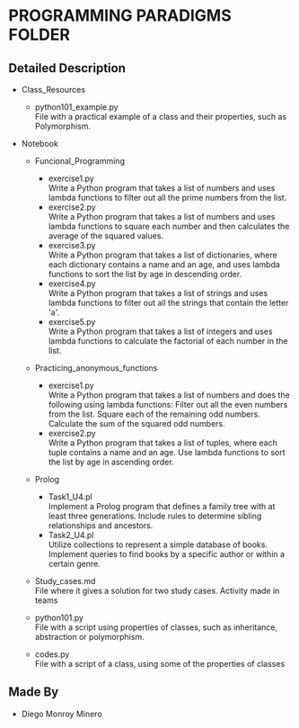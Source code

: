 # PROGRAMMING PARADIGMS FOLDER

## Detailed Description
* Class_Resources  
    * python101_example.py <br> File with a practical example of a class and their properties, such as Polymorphism.

* Notebook
    * Funcional_Programming
        * exercise1.py <br> Write a Python program that takes a list of numbers and uses lambda functions to filter out all the prime numbers from the list.
        * exercise2.py <br> Write a Python program that takes a list of numbers and uses lambda functions to square each number and then calculates the average of the squared values.
        * exercise3.py <br> Write a Python program that takes a list of dictionaries, where each dictionary contains a name and an age, and uses lambda functions to sort the list by age in descending order.
        * exercise4.py <br> Write a Python program that takes a list of strings and uses lambda functions to filter out all the strings that contain the letter 'a'.
        * exercise5.py <br> Write a Python program that takes a list of integers and uses lambda functions to calculate the factorial of each number in the list.

    * Practicing_anonymous_functions
        * exercise1.py <br> Write a Python program that takes a list of numbers and does the following using lambda functions: Filter out all the even numbers from the list. Square each of the remaining odd numbers. Calculate the sum of the squared odd numbers.
        * exercise2.py <br> Write a Python program that takes a list of tuples, where each tuple contains a name and an age. Use lambda functions to sort the list by age in ascending order.
    
    * Prolog
        * Task1_U4.pl <br> Implement a Prolog program that defines a family tree with at least three generations. Include rules to determine sibling relationships and ancestors.
        * Task2_U4.pl <br> Utilize collections to represent a simple database of books. Implement queries to find books by a specific author or within a certain genre.

    * Study_cases.md <br> File where it gives a solution for two study cases. Activity made in teams
    
    * python101.py <br> File with a script using properties of classes, such as inheritance, abstraction or polymorphism.
    
    * codes.py <br> File with a script of a class, using some of the properties of classes

## Made By
* Diego Monroy Minero